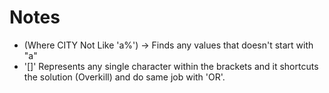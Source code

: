 # Notes

- (Where CITY Not Like 'a%') &rarr; Finds any values that doesn't start with "a"
- '[]' Represents any single character within the brackets and it shortcuts the solution (Overkill) and do same job with 'OR'.
